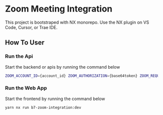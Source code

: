 # Zoom Meeting Integration

This project is bootstraped with NX monorepo. Use the NX plugin on VS Code, Cursor, or Trae IDE.

## How To User

### Run the Api

Start the backend or apis by running the command below

```bash
ZOOM_ACCOUNT_ID={account_id} ZOOM_AUTHORIZATION={base64token} ZOOM_REQUEST_TOKEN_URL=https://zoom.us/oauth/token go run apps/b7-zoom-integration-apis/main.go
```

### Run the Web App

Start the frontend by running the command below

```bash
yarn nx run b7-zoom-integration:dev
```
